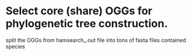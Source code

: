 # Select core (share) OGGs for phylogenetic tree construction.

split the OGGs from hamsearch_<species>.out file into tons of fasta files contained species
